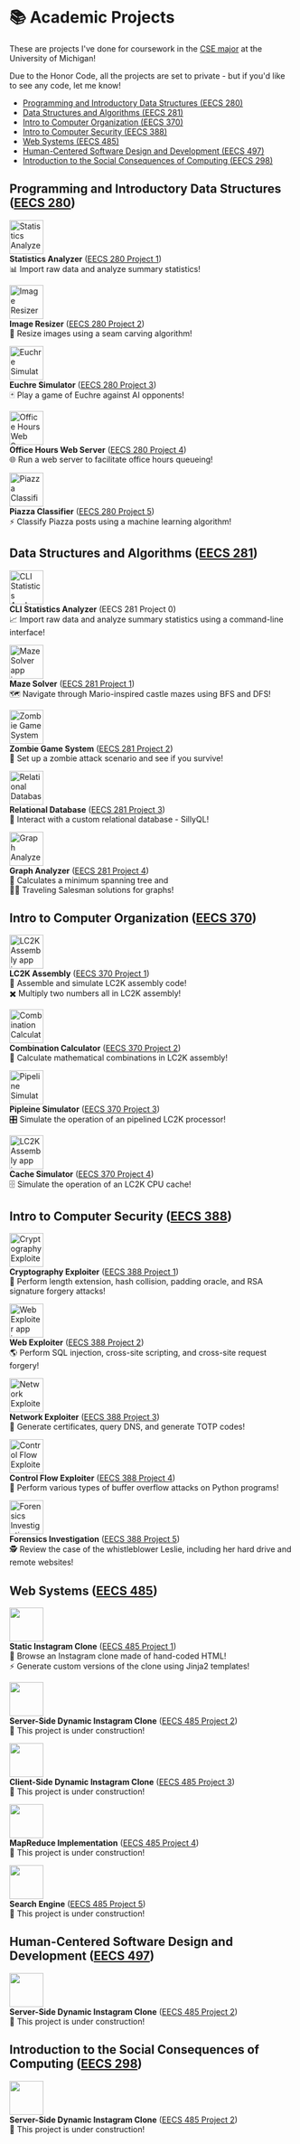 # 📚 Academic Projects

These are projects I've done for coursework in the [CSE major](https://cse.engin.umich.edu) at the University of Michigan!

Due to the Honor Code, all the projects are set to private - but if you'd like to see any code, let me know!

- [Programming and Introductory Data Structures (EECS 280)](https://github.com/BaBingoBango/BaBingoBango/blob/main/Academic%20Projects.md#programming-and-introductory-data-structures-eecs-280)
- [Data Structures and Algorithms (EECS 281)](https://github.com/BaBingoBango/BaBingoBango/blob/main/Academic%20Projects.md#data-structures-and-algorithms-eecs-281)
- [Intro to Computer Organization (EECS 370)](https://github.com/BaBingoBango/BaBingoBango/blob/main/Academic%20Projects.md#intro-to-computer-organization-eecs-370)
- [Intro to Computer Security (EECS 388)](https://github.com/BaBingoBango/BaBingoBango/blob/main/Academic%20Projects.md#intro-to-computer-forensics-eecs-388)
- [Web Systems (EECS 485)](https://github.com/BaBingoBango/BaBingoBango/blob/main/Academic%20Projects.md#web-systems-eecs-485)
- [Human-Centered Software Design and Development (EECS 497)](https://github.com/BaBingoBango/BaBingoBango/blob/main/Academic%20Projects.md#web-systems-eecs-485)
- [Introduction to the Social Consequences of Computing (EECS 298)](https://github.com/BaBingoBango/BaBingoBango/blob/main/Academic%20Projects.md#web-systems-eecs-485)

## Programming and Introductory Data Structures ([EECS 280](https://eecs280.org))

<img src="https://github.com/BaBingoBango/BaBingoBango/assets/40375449/5c6c8a2b-d04f-4478-b937-26c66a87223c" alt="Statistics Analyzer app icon" width="60"/><br>
**Statistics Analyzer** ([EECS 280 Project 1](https://eecs280staff.github.io/p1-stats/))<br>
📊 Import raw data and analyze summary statistics!

<img src="https://github.com/BaBingoBango/BaBingoBango/assets/40375449/9d44df39-e3f0-4d18-8d68-6aa33bb9d229" alt="Image Resizer app icon" width="60"/><br>
**Image Resizer** ([EECS 280 Project 2](https://eecs280staff.github.io/p2-cv/))<br>
📸 Resize images using a seam carving algorithm!

<img src="https://github.com/BaBingoBango/BaBingoBango/assets/40375449/4c8dbf69-8cbf-45a9-9efa-714669fdfb2f" alt="Euchre Simulator app icon" width="60"/><br>
**Euchre Simulator** ([EECS 280 Project 3](https://eecs280staff.github.io/p3-euchre/))<br>
🃏 Play a game of Euchre against AI opponents!

<img src="https://github.com/BaBingoBango/BaBingoBango/assets/40375449/90deacb7-7038-42c4-83ea-c04011179ab2" alt="Office Hours Web Server app icon" width="60"/><br>
**Office Hours Web Server** ([EECS 280 Project 4](https://eecs280staff.github.io/p4-web/))<br>
🌐 Run a web server to facilitate office hours queueing!

<img src="https://github.com/BaBingoBango/BaBingoBango/assets/40375449/08992600-671b-48de-903e-138d11815b2d" alt="Piazza Classifier app icon" width="60"/><br>
**Piazza Classifier** ([EECS 280 Project 5](https://eecs280staff.github.io/p5-ml/))<br>
⚡️ Classify Piazza posts using a machine learning algorithm!

## Data Structures and Algorithms ([EECS 281](https://eecs281staff.github.io/eecs281.org/))

<img src="https://github.com/BaBingoBango/BaBingoBango/assets/40375449/2a5abfbc-688a-456e-a590-092a530c496b" alt="CLI Statistics Analyzer app icon" width="60"/><br>
**CLI Statistics Analyzer** (EECS 281 Project 0)<br>
📈 Import raw data and analyze summary statistics using a command-line interface!

<img src="https://github.com/BaBingoBango/BaBingoBango/assets/40375449/0f91b3a1-1a47-474b-b236-baf592e582d1" alt="Maze Solver app icon" width="60"/><br>
**Maze Solver** ([EECS 281 Project 1](https://github.com/BaBingoBango/BaBingoBango/files/11987377/Project.1.Directions.pdf))<br>
🗺️ Navigate through Mario-inspired castle mazes using BFS and DFS!

<img src="https://github.com/BaBingoBango/BaBingoBango/assets/40375449/96075c92-6356-4395-a7ec-9761cb993e17" alt="Zombie Game System app icon" width="60"/><br>
**Zombie Game System** ([EECS 281 Project 2](https://github.com/BaBingoBango/BaBingoBango/files/11987483/Project.2.Directions.pdf))<br>
🧟 Set up a zombie attack scenario and see if you survive!

<img src="https://github.com/BaBingoBango/BaBingoBango/assets/40375449/c0371b54-a586-43bd-a13e-78224805f96b" alt="Relational Database app icon" width="60"/><br>
**Relational Database** ([EECS 281 Project 3](https://github.com/BaBingoBango/BaBingoBango/files/11987484/Project.3.Directions.pdf))<br>
🥞 Interact with a custom relational database - SillyQL!

<img src="https://github.com/BaBingoBango/BaBingoBango/assets/40375449/1e2e2cbc-c513-4622-b438-65f2f1eee19b" alt="Graph Analyzer app icon" width="60"/><br>
**Graph Analyzer** ([EECS 281 Project 4](https://github.com/BaBingoBango/BaBingoBango/files/11987485/Project.4.Directions.pdf))<br>
🌳 Calculates a minimum spanning tree and<br>
🧑‍💼 Traveling Salesman solutions for graphs!

## Intro to Computer Organization ([EECS 370](https://eecs370.github.io))

<img src="https://github.com/BaBingoBango/BaBingoBango/assets/40375449/ddc5b527-407e-4396-b7c1-f0edb8e462c4" alt="LC2K Assembly app icon" width="60"/><br>
**LC2K Assembly** ([EECS 370 Project 1](https://eecs370.github.io/project_1_spec/))<br>
🔨 Assemble and simulate LC2K assembly code!<br>
✖️ Multiply two numbers all in LC2K assembly!

<img src="https://github.com/BaBingoBango/BaBingoBango/assets/40375449/37cab6e3-23a2-49ac-802a-5155d371b326" alt="Combination Calculator app icon" width="60"/><br>
**Combination Calculator** ([EECS 370 Project 2](https://web.archive.org/web/20221224062022/https://eecs370.github.io/project_2_spec/))<br>
🧮 Calculate mathematical combinations in LC2K assembly!

<img src="https://github.com/BaBingoBango/BaBingoBango/assets/40375449/8f76eb68-03bf-4794-903c-66c70ed8ca5b" alt="Pipeline Simulator app icon" width="60"/><br>
**Pipleine Simulator** ([EECS 370 Project 3](https://eecs370.github.io/project_3_spec/))<br>
🎛️ Simulate the operation of an pipelined LC2K processor!

<img src="https://github.com/BaBingoBango/BaBingoBango/assets/40375449/6bf5f8fb-419c-4bd6-bb3e-7c1cab0944a0" alt="LC2K Assembly app icon" width="60"/><br>
**Cache Simulator** ([EECS 370 Project 4](https://eecs370.github.io/project_4_spec/))<br>
🗄️ Simulate the operation of an LC2K CPU cache!

## Intro to Computer Security ([EECS 388](https://eecs388.org))

<img src="https://github.com/BaBingoBango/BaBingoBango/assets/40375449/df726867-7fa7-4d0a-8336-5760e4fb76de" alt="Cryptography Exploiter app icon" width="60"/><br>
**Cryptography Exploiter** ([EECS 388 Project 1](https://eecs388.org/projects/crypto.html))<br>
🔐 Perform length extension, hash collision, padding oracle, and RSA signature forgery attacks!

<img src="https://github.com/BaBingoBango/BaBingoBango/assets/40375449/9cbdb48b-caa8-4692-8333-0a05d0a43091" alt="Web Exploiter app icon" width="60"/><br>
**Web Exploiter** ([EECS 388 Project 2](https://eecs388.org/projects/web.html))<br>
🌎 Perform SQL injection, cross-site scripting, and cross-site request forgery!

<img src="https://github.com/BaBingoBango/BaBingoBango/assets/40375449/a967846c-64a4-4151-9509-64d0c6b87495" alt="Network Exploiter app icon" width="60"/><br>
**Network Exploiter** ([EECS 388 Project 3](https://eecs388.org/projects/networking.html))<br>
🛜 Generate certificates, query DNS, and generate TOTP codes!

<img src="https://github.com/BaBingoBango/BaBingoBango/assets/40375449/ae5a0516-823f-4daa-aa75-96ebfa0d4786" alt="Control Flow Exploiter app icon" width="60"/><br>
**Control Flow Exploiter** ([EECS 388 Project 4](https://eecs388.org/projects/appsec.html))<br>
🔀 Perform various types of buffer overflow attacks on Python programs!

<img src="https://github.com/BaBingoBango/BaBingoBango/assets/40375449/c95936e0-b57b-4341-8613-fc60645d37f5" alt="Forensics Investigation app icon" width="60"/><br>
**Forensics Investigation** ([EECS 388 Project 5](https://eecs388.org/projects/forensics.html))<br>
🕵️ Review the case of the whistleblower Leslie, including her hard drive and remote websites!

## Web Systems ([EECS 485](https://eecs485.org))

<img src="https://github.com/BaBingoBango/BaBingoBango/assets/40375449/e7197ec6-bef9-44bc-9f13-e355004a434d" width="60"/><br>
**Static Instagram Clone** ([EECS 485 Project 1](https://eecs485staff.github.io/p1-insta485-static/))<br>
📝 Browse an Instagram clone made of hand-coded HTML!<br>
⚡️ Generate custom versions of the clone using Jinja2 templates!

<img src="https://github.com/BaBingoBango/BaBingoBango/assets/40375449/11884928-69a7-4762-9af3-2cfeb5eb1741" width="60"/><br>
**Server-Side Dynamic Instagram Clone** ([EECS 485 Project 2](https://eecs485staff.github.io/p2-insta485-serverside/))<br>
🚧 This project is under construction!

<img src="https://github.com/BaBingoBango/BaBingoBango/assets/40375449/11884928-69a7-4762-9af3-2cfeb5eb1741" width="60"/><br>
**Client-Side Dynamic Instagram Clone** ([EECS 485 Project 3](https://eecs485staff.github.io/p3-insta485-clientside/))<br>
🚧 This project is under construction!

<img src="https://github.com/BaBingoBango/BaBingoBango/assets/40375449/11884928-69a7-4762-9af3-2cfeb5eb1741" width="60"/><br>
**MapReduce Implementation** ([EECS 485 Project 4](https://eecs485staff.github.io/p4-mapreduce/))<br>
🚧 This project is under construction!

<img src="https://github.com/BaBingoBango/BaBingoBango/assets/40375449/11884928-69a7-4762-9af3-2cfeb5eb1741" width="60"/><br>
**Search Engine** ([EECS 485 Project 5](https://eecs485staff.github.io/p5-search-engine/))<br>
🚧 This project is under construction!

## Human-Centered Software Design and Development ([EECS 497](https://eecs485.org))

<img src="https://github.com/BaBingoBango/BaBingoBango/assets/40375449/11884928-69a7-4762-9af3-2cfeb5eb1741" width="60"/><br>
**Server-Side Dynamic Instagram Clone** ([EECS 485 Project 2](https://eecs485staff.github.io/p2-insta485-serverside/))<br>
🚧 This project is under construction!

## Introduction to the Social Consequences of Computing ([EECS 298](https://eecs485.org))

<img src="https://github.com/BaBingoBango/BaBingoBango/assets/40375449/11884928-69a7-4762-9af3-2cfeb5eb1741" width="60"/><br>
**Server-Side Dynamic Instagram Clone** ([EECS 485 Project 2](https://eecs485staff.github.io/p2-insta485-serverside/))<br>
🚧 This project is under construction!
